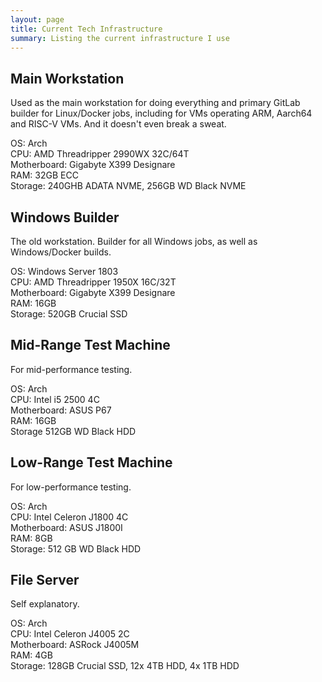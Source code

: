 ```yaml
---
layout: page
title: Current Tech Infrastructure
summary: Listing the current infrastructure I use
---
```


## Main Workstation

Used as the main workstation for doing everything and primary GitLab builder for Linux/Docker jobs, including for VMs operating ARM, Aarch64 and RISC-V VMs. And it doesn't even break a sweat.

OS: Arch<br/>
CPU: AMD Threadripper 2990WX 32C/64T<br/>
Motherboard: Gigabyte X399 Designare<br/>
RAM: 32GB ECC<br/>
Storage: 240GHB ADATA NVME, 256GB WD Black NVME

## Windows Builder

The old workstation. Builder for all Windows jobs, as well as Windows/Docker builds.

OS: Windows Server 1803<br/>
CPU: AMD Threadripper 1950X 16C/32T<br/>
Motherboard: Gigabyte X399 Designare<br/>
RAM: 16GB<br/>
Storage: 520GB Crucial SSD

## Mid-Range Test Machine

For mid-performance testing.

OS: Arch<br/>
CPU: Intel i5 2500 4C<br/>
Motherboard: ASUS P67<br/>
RAM: 16GB<br/>
Storage 512GB WD Black HDD

## Low-Range Test Machine

For low-performance testing.

OS: Arch<br/>
CPU: Intel Celeron J1800 4C<br/>
Motherboard: ASUS J1800I<br/>
RAM: 8GB<br/>
Storage: 512 GB WD Black HDD

## File Server

Self explanatory.

OS: Arch<br/>
CPU: Intel Celeron J4005 2C<br/>
Motherboard: ASRock J4005M<br/>
RAM: 4GB<br/>
Storage: 128GB Crucial SSD, 12x 4TB HDD, 4x 1TB HDD